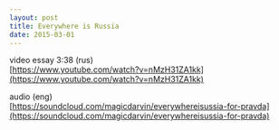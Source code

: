 ```yaml
---
layout: post
title: Everywhere is Russia
date: 2015-03-01
---
```

video essay 3:38 (rus)    
[https://www.youtube.com/watch?v=nMzH31ZA1kk](https://www.youtube.com/watch?v=nMzH31ZA1kk)

audio (eng)    
[https://soundcloud.com/magicdarvin/everywhereisussia-for-pravda](https://soundcloud.com/magicdarvin/everywhereisussia-for-pravda)
